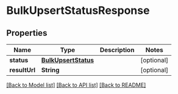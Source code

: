 # BulkUpsertStatusResponse

## Properties
Name | Type | Description | Notes
------------ | ------------- | ------------- | -------------
**status** | [**BulkUpsertStatus**](BulkUpsertStatus.md) |  | [optional] 
**resultUrl** | **String** |  | [optional] 

[[Back to Model list]](../README.md#documentation-for-models) [[Back to API list]](../README.md#documentation-for-api-endpoints) [[Back to README]](../README.md)


